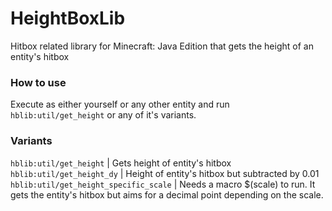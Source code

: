 # HeightBoxLib
 Hitbox related library for Minecraft: Java Edition that gets the height of an entity's hitbox

### How to use
 Execute as either yourself or any other entity and run `hblib:util/get_height` or any of it's variants.

 ### Variants
 `hblib:util/get_height` | Gets height of entity's hitbox\
 `hblib:util/get_height_dy` | Height of entity's hitbox but subtracted by 0.01\
 `hblib:util/get_height_specific_scale` | Needs a macro $(scale) to run. It gets the entity's hitbox but aims for a decimal point depending on the scale.
